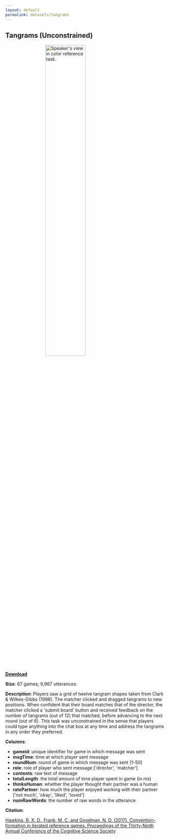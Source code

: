 ```yaml
---
layout: default
permalink: datasets/tangrams
---
```


## Tangrams (Unconstrained)

<img alt="Speaker's view in color reference task." src="{{site.url}}{{site.baseurl}}/images/research/tangrams.png" width="50%" style="display: block; margin: auto;"/>

[**Download**](https://raw.githubusercontent.com/hawkrobe/reference_games/master/data/tangrams_unconstrained/tangramsUnconstrainedMessages.csv)

**Size**: 67 games; 9,967 utterances.

**Description**: Players saw a grid of twelve tangram shapes taken from Clark & Wilkes-Gibbs (1986). The matcher clicked and dragged tangrams to new positions. When confident that their board matches that of the director, the matcher clicked a 'submit board' button and received feedback on the number of tangrams (out of 12) that matched, before advancing to the next round (out of 6). This task was unconstrained in the sense that players could type anything into the chat box at any time and address the tangrams in any order they preferred.

**Columns**:

* **gameid**: unique identifier for game in which message was sent
* **msgTime**: time at which player sent message
* **roundNum**: round of game in which message was sent [1-50]
* **role**: role of player who sent message ['director', 'matcher']
* **contents**: raw text of message
* **totalLength**: the total amount of time player spent in game (in ms)
* **thinksHuman**: whether the player thought their partner was a human
* **ratePartner**: how much the player enjoyed working with their partner ['not much', 'okay', 'liked', 'loved']
* **numRawWords**: the number of raw words in the utterance

**Citation**:

[Hawkins, R. X. D., Frank, M. C. and Goodman, N. D. (2017). Convention-formation in iterated reference games. Proceedings of the Thirty-Ninth Annual Conference of the Cognitive Science Society](https://cocolab.stanford.edu/papers/HawkinsGoodman2017-Cogsci.pdf)
